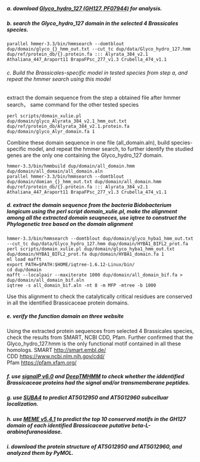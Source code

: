 ##### a. download [Glyco_hydro_127 (GH127, PF07944)](https://pfam.xfam.org/family/Glyco_hydro_127#tabview=tab6) for analysis.  

##### b. search the Glyco_hydro_127 domain in the selected 4 Brassicales species. 
```
parallel hmmer-3.3/bin/hmmsearch --domtblout dup/domain/glyco_{}_hmm_out.txt --cut_tc dup/data/Glyco_hydro_127.hmm dup/ref/protein_db/{}.protein.fa ::: Alyrata_384_v2.1 Athaliana_447_Araport11 BrapaFPsc_277_v1.3 Crubella_474_v1.1 
```
###### c. Build the Brassicales-specific model in tested species from step a, and repeat the hmmer search using this model

extract the domain sequence from the step a obtained file after hmmer search， same command for the other tested species
```
perl scripts/domain_xulie.pl dup/domain/glyco_Alyrata_384_v2.1_hmm_out.txt dup/ref/protein_db/Alyrata_384_v2.1.protein.fa dup/domain/glyco_Alyr_domain.fa 1
```

Combine these domain sequence in one file (all_domain.aln), build species-specific model, and repeat the hmmer search, to further identify the studied genes are the only one containing the Glyco_hydro_127 domain.  
```
hmmer-3.3/bin/hmmbuild dup/domain/all_domain.hmm dup/domain/all_domain/all_domain.aln 
parallel hmmer-3.3/bin/hmmsearch --domtblout dup/domain/domian_{}_hmm_out.txt dup/domain/all_domain.hmm dup/ref/protein_db/{}.protein.fa ::: Alyrata_384_v2.1 Athaliana_447_Araport11 BrapaFPsc_277_v1.3 Crubella_474_v1.1 
```
##### d. extract the domain sequence from the bacteria *Bidobacterium longicum* using the perl script domain_xulie.pl, make the alignment among all the extracted domain seuqneces, use iqtree to construct the Phylogenetic tree based on the domain alignment
```
hmmer-3.3/bin/hmmsearch --domtblout dup/domain/glyco_hyba1_hmm_out.txt --cut_tc dup/data/Glyco_hydro_127.hmm dup/domain/HYBA1_BIFL2_prot.fa
perl scripts/domain_xulie.pl dup/domain/glyco_hyba1_hmm_out.txt dup/domain/HYBA1_BIFL2_prot.fa dup/domain/HYBA1_domain.fa 1
ml load mafft
export PATH=$PATH:$HOME/iqtree-1.6.12-Linux/bin/
cd dup/domain
mafft --localpair --maxiterate 1000 dup/domain/all_domain_bif.fa > dup/domain/all_domain_bif.aln
iqtree -s all_domain_bif.aln -nt 8 -m MFP -mtree -b 1000
```
Use this alignment to check the catalytically critical residues are conserved in all the identified Brassicaceae protein domains.
 
##### e. verify the function domain on three website 
Using the extracted protein sequences from selected 4 Brassicales species, check the results from SMART, NCBI CDD, Pfam. Further confirmed that the Glyco_hydro_127.hmm is the only functional motif contained in all these homologs. 
SMART <http://smart.embl.de/>  
CDD <https://www.ncbi.nlm.nih.gov/cdd/>   
Pfam <https://pfam.xfam.org/>  

##### f. use [signalP v6.0](https://services.healthtech.dtu.dk/service.php?SignalP-6.0) and [DeepTMHMM](https://dtu.biolib.com/DeepTMHMM) to check whether the iddentified Brassicaceae proteins had the signal and/or transmemberane peptides. 

##### g. use [SUBA4](https://suba.live) to predict AT5G12950 and AT5G12960 subcelluar localization. 

##### h. use [MEME v5.4.1](https://meme-suite.org/meme/tools/meme) to predict the top 10 conserved motifs in the GH127 domain of each identified Brassicaceae putative beta-L-arabinofuranosidase. 

##### i. download the protein structure of AT5G12950 and AT5G12960, and analyzed them by PyMOL. 
